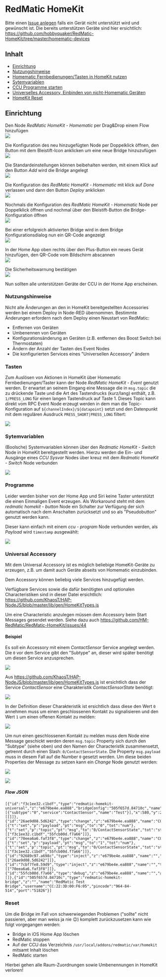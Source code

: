 # RedMatic HomeKit

Bitte einen [Issue anlegen](https://github.com/hobbyquaker/RedMatic-HomeKit/issues) falls ein Gerät nicht unterstützt wird und gewünscht ist. Die bereits unterstützen Geräte sind hier ersichtlich: https://github.com/hobbyquaker/RedMatic-HomeKit/tree/master/homematic-devices

## Inhalt

* [Einrichtung](#einrichtung)
* [Nutzungshinweise](#nutzungshinweise)
* [Homematic Fernbedienungen/Tasten in HomeKit nutzen](#tasten)
* [Sytemvariablen](#systemvariablen)
* [CCU Programme starten](#programme)
* [Universelles Accessory, Einbinden von nicht-Homematic Geräten](#universal-accessory)
* [HomeKit Reset](#reset)


## Einrichtung

Den Node _RedMatic HomeKit - Homematic_ per Drag&Drop einem Flow hinzufügen    
![](images/homekit/homekit1.png)    

Die Konfiguration des neu hinzugefügten Node per Doppelklick öffnen, den Button mit dem Bleistift-Icon anklicken um eine neue Bridge hinzuzufügen    
![](images/homekit/homekit2.png)    

Die Standardeinstellungen können beibehalten werden, mit einem Klick auf den Button _Add_ wird die Bridge angelegt    
![](images/homekit/homekit3.png)    

Die Konfiguration des _RedMatic HomeKit - Homematic_ mit klick auf _Done_ verlassen und dann den Button _Deploy_ anklicken     
![](images/homekit/homekit4.png)    

Nochmals die Konfiguration des _RedMatic HomeKit - Homematic_ Node per Doppelklick öffnen und nochmal über den Bleistift-Button die Bridge-Konfiguration öffnen    
![](images/homekit/homekit5.png)    

Bei einer erfolgreich aktivierten Bridge wird in dem Bridge Konfigurationsdialog nun ein QR-Code angezeigt    
![](images/homekit/homekit6.png)    


In der Home App oben rechts über den Plus-Button ein neues Gerät hinzufügen, den QR-Code vom Bildschirm abscannen    
![](images/homekit/homekit7.png)    


Die Sicherheitswarnung bestätigen    
![](images/homekit/homekit8.png)    


Nun sollten alle unterstützen Geräte der CCU in der Home App erscheinen.

### Nutzungshinweise

Nicht alle Änderungen an den in HomeKit bereitgestellten Accessories werden bei einem Deploy in Node-RED übernommen. Bestimmte Änderungen erfordern nach dem Deploy einen Neustart von RedMatic:

* Entfernen von Geräten
* Umbenennen von Geräten
* Konfigurationsänderung an Geräten (z.B. entfernen des Boost Switch bei Thermostaten)
* Ändern der Anzahl der Tasten des Event Nodes
* Die konfigurierten Services eines "Universellen Accessory" ändern


### Tasten

Zum Auslösen von Aktionen in HomeKit über Homematic Fernbedienungen/Taster kann der Node _RedMatic HomeKit - Event_ genutzt werden. Er erwartet an seinem Eingang eine Message die in `msg.topic` die zu drückende Taste und die Art des Tastendrucks (kurz/lang) enthält, z.B. `1/PRESS_LONG` für einen langen Tastendruck auf Taste 1. Dieses Topic kann direkt vom RPC Event Node erzeugt werden in dem man die Topic-Konfiguration auf `${channelIndex}/${datapoint}` setzt und den Datenpunkt mit dem regulären Ausdruck `PRESS_SHORT|PRESS_LONG` filtert:

![](images/homekit/fernbedienung.png)


### Sytemvariablen

(Boolsche) Systemvariablen können über den _Redmatic HomeKit - Switch_ Node in HomeKit bereitgestellt werden. Hierzu werden die Ein- und Ausgänge eines _CCU Sysvar_ Nodes über kreuz mit dem _Redmatic HomeKit - Switch_ Node verbunden

![](images/homekit/homekit-sysvar.png)


### Programme

Leider werden bisher von der Home App und Siri keine Taster unterstützt die einen Einmaligen Event erzeugen. Als Workaround steht mit dem _redmatic homekit - button_ Node ein Schalter zur Verfügung der sich automatisch nach dem Anschalten zurücksetzt und so als "Pseudobutton" genutzt werden kann.

Dieser kann einfach mit einem _ccu - program_ Node verbunden werden, als _Payload_ wird `timestamp` ausgewählt:

![](images/homekit/homekit-pseudobutton.png)

### Universal Accessory

Mit dem Universal Accessory ist es möglich beliebige HomeKit-Geräte zu erzeugen, z.B. um damit auch Geräte abseits von Homematic einzubinden.

Dem Accessory können beliebig viele Services hinzugefügt werden. 

Verfügbare Services sowie die dafür benötigten und optionalen Characteristiken sind in dieser Datei ersichtlich: https://github.com/KhaosT/HAP-NodeJS/blob/master/lib/gen/HomeKitTypes.js

Um eine Characteristic anzulegen müssen dem Accessory beim Start Messages gesendet werden. Siehe dazu auch https://github.com/HM-RedMatic/RedMatic-HomeKit/issues/44

#### Beispiel

Es soll ein Accessory mit einem _ContactSensor_ Service angelegt werden. Die `0` vor dem Service gibt den "Subtype" an, dieser wird später benötigt um diesen Service anzusprechen.

![](images/homekit/universal-2.png)

Aus https://github.com/KhaosT/HAP-NodeJS/blob/master/lib/gen/HomeKitTypes.js ist ersichtlich dass der Service _ContactSensor_ eine Charakteristik _ContactSensorState_ benötigt:

![](images/homekit/universal-6.png)

In der Definition dieser Charakteristik ist ersichtlich dass diese den Wert `0` annehmen muss um einen geschlossenen Kontakt zu signalisieren und den Wert `1` um einen offenen Kontakt zu melden:

![](images/homekit/universal-5.png)

Um nun einen geschlossenen Kontakt zu melden muss dem Node eine Message geschickt werden deren `msg.topic` Property sich durch den "Subtype" (siehe oben) und den Namen der Characteristik zusammensetzt, getrennt durch einen Slash: `0/ContactSensorState`. 
Die Property `msg.payload` muss in diesem Fall auf die Number `0` gesetzt werden. Um diese beiden Properties der Message zu setzen kann ein _Change_ Node genutzt werden:

![](images/homekit/universal-3.png)

![](images/homekit/universal-1.png)

##### Flow JSON

```
[{"id":"f3c1ee32.c1bdf","type":"redmatic-homekit-universal","z":"e679be4e.ea888","bridgeConfig":"505f657d.84710c","name":"ContactSensor","services":[{"subtype":"0","service":"ContactSensor","name":"Test"}],"x":580,"y":240,"wires":[[]]},{"id":"26ae9d08.5d6242","type":"change","z":"e679be4e.ea888","name":"CONTACT_DETECTED","rules":[{"t":"set","p":"payload","pt":"msg","to":"0","tot":"num"},{"t":"set","p":"topic","pt":"msg","to":"0/ContactSensorState","tot":"str"}],"action":"","property":"","from":"","to":"","reg":false,"x":340,"y":220,"wires":[["f3c1ee32.c1bdf","55fcb00d.f7a66"]]},{"id":"70eea6a6.faf3f8","type":"change","z":"e679be4e.ea888","name":"CONTACT_NOT_DETECTED","rules":[{"t":"set","p":"payload","pt":"msg","to":"1","tot":"num"},{"t":"set","p":"topic","pt":"msg","to":"0/ContactSensorState","tot":"str"}],"action":"","property":"","from":"","to":"","reg":false,"x":320,"y":260,"wires":[["f3c1ee32.c1bdf","55fcb00d.f7a66"]]},{"id":"92689c97.a698c","type":"inject","z":"e679be4e.ea888","name":"","topic":"","payload":"","payloadType":"date","repeat":"","crontab":"","once":false,"onceDelay":0.1,"x":100,"y":220,"wires":[["26ae9d08.5d6242"]]},{"id":"7cbf7fe8.59d9","type":"inject","z":"e679be4e.ea888","name":"","topic":"","payload":"","payloadType":"date","repeat":"","crontab":"","once":false,"onceDelay":0.1,"x":100,"y":260,"wires":[["70eea6a6.faf3f8"]]},{"id":"55fcb00d.f7a66","type":"debug","z":"e679be4e.ea888","name":"","active":true,"tosidebar":true,"console":false,"tostatus":false,"complete":"true","x":560,"y":320,"wires":[]},{"id":"505f657d.84710c","type":"redmatic-homekit-bridge","z":"","name":"RedMatic Test Bridge","username":"CC:22:3D:00:F6:05","pincode":"964-84-514","port":"51826"}]
```


### Reset

Um die Bridge im Fall von schwerwiegenden Problemen ("sollte" nicht passieren, aber man weiss ja nie 😉) komplett zurückzusetzen kann wie folgt vorgegangen werden:

* Bridge in iOS Home App löschen
* RedMatic stoppen
* Auf der CCU das Verzeichnis `/usr/local/addons/redmatic/var/homekit` mitsamt Inhalt löschen
* RedMatic starten

Hierbei gehen alle Raum-Zuordnungen sowie Umbenennungen in HomeKit verloren!